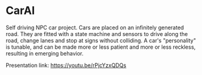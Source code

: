# CarAI
Self driving NPC car project.
Cars are placed on an infinitely generated road.
They are fitted with a state machine and sensors to drive along the road, change lanes and stop at signs without colliding.
A car's "personality" is tunable, and can be made more or less patient and more or less reckless, resulting in emerging behavior.

Presentation link: https://youtu.be/rPjcYzxQDQs
